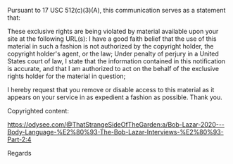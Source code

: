 Pursuant to 17 USC 512(c)(3)(A), this communication serves as a statement that:

These exclusive rights are being violated by material available upon your site at the following URL(s): 
I have a good faith belief that the use of this material in such a fashion is not authorized by the copyright holder, 
the copyright holder's agent, or the law; Under penalty of perjury in a United States court of law, 
I state that the information contained in this notification is accurate, and that I am authorized to act on 
the behalf of the exclusive rights holder for the material in question;

I hereby request that you remove or disable access to this material as it appears on your service in as expedient a fashion as possible. 
Thank you.

Copyrighted content: 

https://odysee.com/@ThatStrangeSideOfTheGarden:a/Bob-Lazar-2020---Body-Language-%E2%80%93-The-Bob-Lazar-Interviews-%E2%80%93-Part-2:4 


Regards
